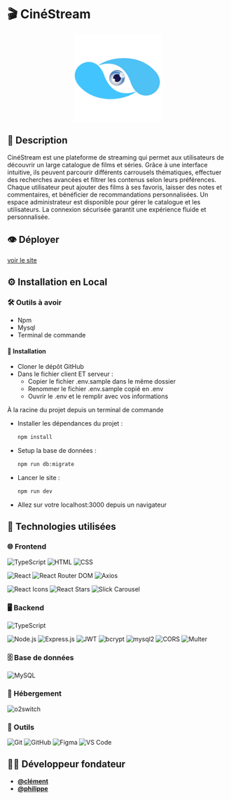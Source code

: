 # 🎬 CinéStream
<div style="display: flex; justify-content: center; width: 100%;">
  <img src="client/public/images/logo/logoCineStremGrand.png" alt="logo cinéStream" width="200">
</div>

## 🎯 Description
CinéStream est une plateforme de streaming qui permet aux utilisateurs de découvrir un large catalogue de films et séries. Grâce à une interface intuitive, ils peuvent parcourir différents carrousels thématiques, effectuer des recherches avancées et filtrer les contenus selon leurs préférences. Chaque utilisateur peut ajouter des films à ses favoris, laisser des notes et commentaires, et bénéficier de recommandations personnalisées. Un espace administrateur est disponible pour gérer le catalogue et les utilisateurs. La connexion sécurisée garantit une expérience fluide et personnalisée.

## 👁️ Déployer
[voir le site](https://projet3.clement-fiquet.fr)

## ⚙️ Installation en Local
### 🛠️ Outils à avoir
- Npm
- Mysql
- Terminal de commande

#### 🛜 Installation
- Cloner le dépôt GitHub
- Dans le fichier client ET serveur :
  - Copier le fichier .env.sample dans le même dossier
  - Renommer le fichier .env.sample copié en .env
  - Ouvrir le .env et le remplir avec vos informations

À la racine du projet depuis un terminal de commande
 - Installer les dépendances du projet :
    ```sh
    npm install
    ```
  - Setup la base de données :
    ```sh
    npm run db:migrate
    ```
  - Lancer le site :
    ```sh
    npm run dev
    ```
  - Allez sur votre localhost:3000 depuis un navigateur

## 🤖 Technologies utilisées
### 🌐 Frontend  
![TypeScript](https://img.shields.io/badge/TypeScript-007acc?logo=typescript&logoColor=white)
![HTML](https://img.shields.io/badge/HTML-E34F26?logo=html5&logoColor=white)
![CSS](https://img.shields.io/badge/CSS-1572B6?logo=css3&logoColor=white) 

![React](https://img.shields.io/badge/React-18-blue?logo=react)
![React Router DOM](https://img.shields.io/badge/React_Router_DOM-CA4245?logo=react-router&logoColor=white)
![Axios](https://img.shields.io/badge/Axios-5A29E4?logo=axios)  

![React Icons](https://img.shields.io/badge/React_Icons-E91E63?logo=react)
![React Stars](https://img.shields.io/badge/React_Stars-FFD700?logo=star)
![Slick Carousel](https://img.shields.io/badge/Slick_Carousel-ffcc00?logo=carousel)

### 🖥️ Backend  
![TypeScript](https://img.shields.io/badge/TypeScript-007acc?logo=typescript&logoColor=white) 

![Node.js](https://img.shields.io/badge/Node.js-43853d?logo=node.js&logoColor=white)
![Express.js](https://img.shields.io/badge/Express.js-000000?logo=express)
![JWT](https://img.shields.io/badge/JWT-000000?logo=json-web-tokens)
![bcrypt](https://img.shields.io/badge/bcrypt-000000?logo=bcrypt&logoColor=white)
![mysql2](https://img.shields.io/badge/mysql2-4479A1?logo=mysql&logoColor=white)
![CORS](https://img.shields.io/badge/CORS-2E8B57?logo=cors&logoColor=white)
![Multer](https://img.shields.io/badge/Multer-800000?logo=npm&logoColor=white)


### 🗄️ Base de données  
![MySQL](https://img.shields.io/badge/MySQL-4479A1?logo=mysql&logoColor=white)

### 🚀 Hébergement  
![o2switch](https://img.shields.io/badge/o2switch-FF6600?logoColor=white)

### 🔨 Outils
![Git](https://img.shields.io/badge/Git-F05032?logo=git&logoColor=white)
![GitHub](https://img.shields.io/badge/GitHub-181717?logo=github&logoColor=white)
![Figma](https://img.shields.io/badge/Figma-F24E1E?logo=figma&logoColor=white)
![VS Code](https://img.shields.io/badge/VS_Code-007ACC?logo=visualstudiocode&logoColor=white)

## 👨‍💻 Développeur fondateur
- **[@clément](https://github.com/clement4444)**</br>
- **[@philippe](https://github.com/Philippevde)**